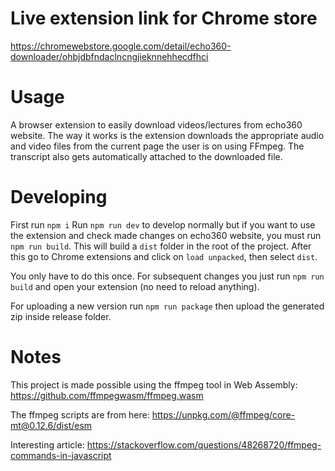 # Live extension link for Chrome store

https://chromewebstore.google.com/detail/echo360-downloader/ohbjdbfndaclncngjieknnehhecdfhci

# Usage

A browser extension to easily download videos/lectures from echo360 website.
The way it works is the extension downloads the appropriate audio and video files from the current
page the user is on using FFmpeg.
The transcript also gets automatically attached to the downloaded file.

# Developing

First run `npm i`
Run `npm run dev` to develop normally but if you want to use the extension
and check made changes on echo360 website, you must run `npm run build`.
This will build a `dist` folder in the root of the project.
After this go to Chrome extensions and click on `load unpacked`, then select `dist`.

You only have to do this once. For subsequent changes you just run `npm run build`
and open your extension (no need to reload anything).

For uploading a new version run `npm run package` then upload the generated zip
inside release folder.

# Notes

This project is made possible using the ffmpeg tool in Web Assembly: https://github.com/ffmpegwasm/ffmpeg.wasm

The ffmpeg scripts are from here: https://unpkg.com/@ffmpeg/core-mt@0.12.6/dist/esm

Interesting article: https://stackoverflow.com/questions/48268720/ffmpeg-commands-in-javascript
